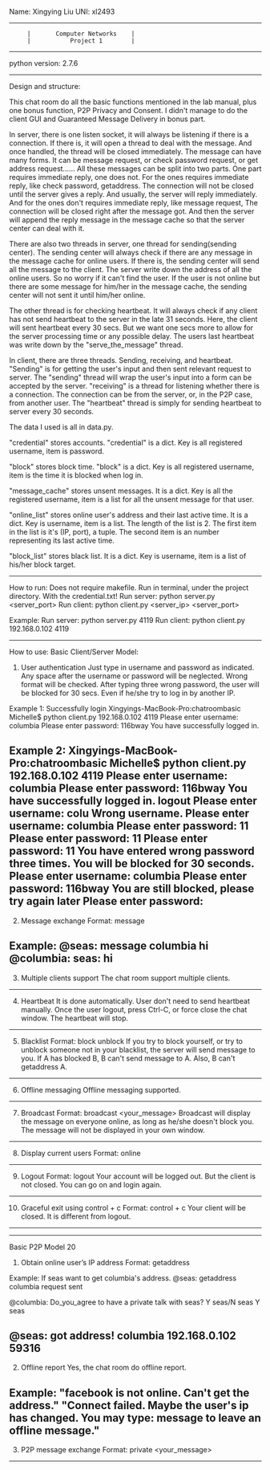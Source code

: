 Name: Xingying Liu
UNI: xl2493

-----------------------------------------------------
         |       Computer Networks    |
         |           Project 1        |
-----------------------------------------------------
python version: 2.7.6
*****************************************************
Design and structure:

This chat room do all the basic functions mentioned in the lab manual, plus one bonus function, P2P Privacy and Consent.
I didn't manage to do the client GUI and Guaranteed Message Delivery in bonus part.

In server, there is one listen socket, it will always be listening if there is a connection. If there is, it will open a thread to deal with the message. And once handled, the thread will be closed immediately. The message can have many forms. It can be message request, or check password request, or get address request...... All these messages can be split into two parts. One part requires immediate reply, one does not. For the ones requires immediate reply, like check password, getaddress. The connection will not be closed until the server gives a reply. And usually, the server will reply immediately. And for the ones don't requires immediate reply, like message request, The connection will be closed right after the message got. And then the server will append the reply message in the message cache so that the server center can deal with it.

There are also two threads in server, one thread for sending(sending center). The sending center will always check if there are any message in the message cache for online users. If there is, the sending center will send all the message to the client. The server write down the address of all the online users. So no worry if it can't find the user. If the user is not online but there are some message for him/her in the message cache, the sending center will not sent it until him/her online.

The other thread is for checking heartbeat. It will always check if any client has not send heartbeat to the server in the late 31 seconds. Here, the client will sent heartbeat every 30 secs. But we want one secs more to allow for the server processing time or any possible delay. The users last heartbeat was write down by the "serve_the_message" thread.

In client, there are three threads. Sending, receiving, and heartbeat. "Sending" is for getting the user's input and then sent relevant request to server. The "sending" thread will wrap the user's input into a form can be accepted by the server. "receiving" is a thread for listening whether there is a connection. The connection can be from the server, or, in the P2P case, from another user. The "heartbeat" thread is simply for sending heartbeat to server every 30 seconds.

The data I used is all in data.py.

"credential" stores accounts. "credential" is a dict. Key is all registered username, item is password.

"block" stores block time. "block" is a dict. Key is all registered username, item is the time it is blocked when log in.

"message_cache" stores unsent messages. It is a dict. Key is all the registered username, item is a list for all the unsent message for that user.

"online_list" stores online user's address and their last active time. It is a dict. Key is username, item is a list. The length of the list is 2. The first item in the list is it's (IP, port), a tuple. The second item is an number representing its last active time.

"block_list" stores black list. It is a dict. Key is username, item is a list of his/her block target.

****************************************************
How to run:
Does not require makefile.
Run in terminal, under the project directory. With the credential.txt!
Run server: python server.py <server_port>
Run client: python client.py <server_ip> <server_port>

Example:
Run server: python server.py 4119
Run client: python client.py 192.168.0.102 4119

****************************************************
How to use:
Basic Client/Server Model:
1. User authentication
    Just type in username and password as indicated.
    Any space after the username or password will be neglected.
    Wrong format will be checked.
    After typing three wrong password, the user will be blocked for 30 secs. Even if he/she try to log in by another IP.

Example 1:  Successfully login
Xingyings-MacBook-Pro:chatroombasic Michelle$ python client.py 192.168.0.102 4119
Please enter username:
columbia
Please enter password:
116bway
You have successfully logged in.

Example 2:
Xingyings-MacBook-Pro:chatroombasic Michelle$ python client.py 192.168.0.102 4119
Please enter username:
columbia
Please enter password:
116bway
You have successfully logged in.
logout
Please enter username:
colu
Wrong username.
Please enter username:
columbia
Please enter password:
11
Please enter password:
11
Please enter password:
11
You have entered wrong password three times. You will be blocked for 30 seconds.
Please enter username:
columbia
Please enter password:
116bway
You are still blocked, please try again later
Please enter password:
------------------------------------------------------------
2. Message exchange
Format: message <target> <yourmessage>

Example:
@seas: message columbia hi
@columbia: seas: hi
------------------------------------------------------------
3. Multiple clients support
The chat room support multiple clients.
------------------------------------------------------------
4. Heartbeat
It is done automatically. User don't need to send heartbeat manually.
Once the user logout, press Ctrl-C, or force close the chat window. The heartbeat will stop.
------------------------------------------------------------
5. Blacklist
Format: block <target>    unblock<target>
If you try to block yourself, or try to unblock someone not in your blacklist, the server will send message to you.
If A has blocked B, B can't send message to A. Also, B can't getaddress A.
------------------------------------------------------------
6. Offline messaging
Offline messaging supported.
------------------------------------------------------------
7. Broadcast
Format: broadcast <your_message>
Broadcast will display the message on everyone online, as long as he/she doesn't block you.
The message will not be displayed in your own window.
------------------------------------------------------------
8. Display current users
Format: online
------------------------------------------------------------
9. Logout
Format: logout
Your account will be logged out. But the client is not closed.
You can go on and login again.
------------------------------------------------------------
10. Graceful exit using control + c
Format: control + c
Your client will be closed. It is different from logout.

------------------------------------------------------------
------------------------------------------------------------
Basic P2P Model 20
1. Obtain online user’s IP address
Format: getaddress <target>

Example:
If seas want to get columbia's address.
@seas: getaddress columbia
request sent

@columbia: Do_you_agree to have a private talk with seas? Y seas/N seas
Y seas

@seas: got address!
columbia 192.168.0.102 59316
------------------------------------------------------------
2. Offline report
Yes, the chat room do offline report.

Example:
"facebook is not online. Can't get the address."
"Connect failed. Maybe the user's ip has changed.
You may type: message <username> <message> to leave an offline message."
------------------------------------------------------------
3. P2P message exchange
Format: private <target> <your_message>
************************************************************

